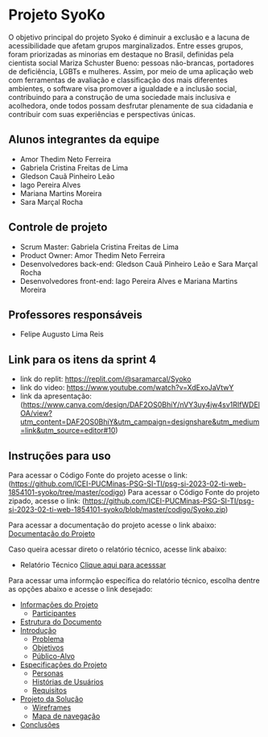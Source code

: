 # Projeto SyoKo
O objetivo principal do projeto Syoko é diminuir a exclusão e a lacuna de acessibilidade que afetam grupos marginalizados. Entre esses grupos, foram priorizadas as minorias em destaque no Brasil, definidas pela cientista social Mariza Schuster Bueno: pessoas não-brancas, portadores de deficiência, LGBTs e mulheres. Assim, por meio de uma aplicação web com ferramentas de avaliação e classificação dos mais diferentes ambientes, o software visa promover a igualdade e a inclusão social, contribuindo para a construção de uma sociedade mais inclusiva e acolhedora, onde todos possam desfrutar plenamente de sua cidadania e contribuir com suas experiências e perspectivas únicas.

## Alunos integrantes da equipe

* Amor Thedim Neto Ferreira
* Gabriela Cristina Freitas de Lima
* Gledson Cauã Pinheiro Leão
* Iago Pereira Alves
* Mariana Martins Moreira
* Sara Marçal Rocha

## Controle de projeto 
* Scrum Master: Gabriela Cristina Freitas de Lima
* Product Owner: Amor Thedim Neto Ferreira
* Desenvolvedores back-end: Gledson Cauã Pinheiro Leão e Sara Marçal Rocha
* Desenvolvedores front-end: Iago Pereira Alves e Mariana Martins Moreira

## Professores responsáveis

* Felipe Augusto Lima Reis

## Link para os itens da sprint 4
* link do replit: https://replit.com/@saramarcal/Syoko
* link do video: https://www.youtube.com/watch?v=XdExoJaVtwY
* link da apresentação: (https://www.canva.com/design/DAF2OS0BhiY/nVY3uy4jw4sv1RIfWDElOA/view?utm_content=DAF2OS0BhiY&utm_campaign=designshare&utm_medium=link&utm_source=editor#10)

## Instruções para uso
Para acessar o Código Fonte do projeto acesse o link: (https://github.com/ICEI-PUCMinas-PSG-SI-TI/psg-si-2023-02-ti-web-1854101-syoko/tree/master/codigo)
Para acessar o Código Fonte do projeto zipado, acesse o link: (https://github.com/ICEI-PUCMinas-PSG-SI-TI/psg-si-2023-02-ti-web-1854101-syoko/blob/master/codigo/Syoko.zip)

Para acessar a documentação do projeto acesse o link abaixo:
[Documentação do Projeto](https://github.com/ICEI-PUCMinas-PSG-SI-TI/psg-si-2023-02-ti-web-1854101-projeto-incluir/tree/master/docs#documenta%C3%A7%C3%A3o-do-projeto)

Caso queira acessar direto o relatório técnico, acesse link abaixo:
* Relatório Técnico [Clique aqui para acesssar](https://github.com/ICEI-PUCMinas-PSG-SI-TI/psg-si-2023-02-ti-web-1854101-projeto-incluir/blob/master/docs/relatorio/Relatorio%20Tecnico%20-%20TEMPLATE.md)

Para acessar uma informção específica do relatório técnico, escolha dentre as opções abaixo e acesse o link desejado:


- [Informações do Projeto](#informações-do-projeto)
  - [Participantes](#participantes)
- [Estrutura do Documento](#estrutura-do-documento)
- [Introdução](#introdução)
  - [Problema](#problema)
  - [Objetivos](#objetivos)
  - [Público-Alvo](#público-alvo)
- [Especificações do Projeto](#especificações-do-projeto)
  - [Personas](#personas)
  - [Histórias de Usuários](#histórias-de-usuários)
  - [Requisitos](#requisitos)
- [Projeto da Solução](#projeto-da-solução)
  - [Wireframes](#wireframes)
  - [Mapa de navegação](#mapa-de-navegação)
- [Conclusões](#avaliação-da-aplicação)
